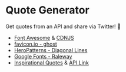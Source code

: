 # Quote Generator

Get quotes from an API and share via Twitter! 🥳

- [Font Awesome](https://fontawesome.com/) & [CDNJS](https://cdnjs.com/libraries/font-awesome)
- [favicon.io - ghost](https://favicon.io/emoji-favicons/ghost)
- [HeroPatterns - Diagonal Lines](http://www.heropatterns.com/)
- [Google Fonts - Raleway](https://fonts.google.com/specimen/Raleway)
- [Inspirational Quotes](https://quotes-react.netlify.app/) & [API Link](https://type.fit/api/quotes)
